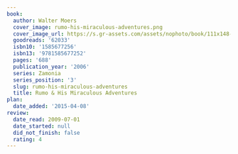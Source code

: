 ```yaml
---
book:
  author: Walter Moers
  cover_image: rumo-his-miraculous-adventures.png
  cover_image_url: https://s.gr-assets.com/assets/nophoto/book/111x148-bcc042a9c91a29c1d680899eff700a03.png
  goodreads: '62033'
  isbn10: '1585677256'
  isbn13: '9781585677252'
  pages: '688'
  publication_year: '2006'
  series: Zamonia
  series_position: '3'
  slug: rumo-his-miraculous-adventures
  title: Rumo & His Miraculous Adventures
plan:
  date_added: '2015-04-08'
review:
  date_read: 2009-07-01
  date_started: null
  did_not_finish: false
  rating: 4
---
```

